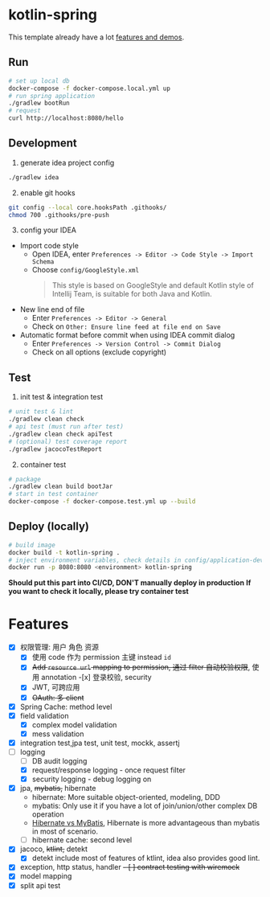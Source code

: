 # kotlin-spring

This template already have a lot [features and demos](#features).

## Run

```bash
# set up local db
docker-compose -f docker-compose.local.yml up
# run spring application
./gradlew bootRun
# request
curl http://localhost:8080/hello
```

## Development

1. generate idea project config

```bash
./gradlew idea
```

2. enable git hooks

```bash
git config --local core.hooksPath .githooks/
chmod 700 .githooks/pre-push
```

3. config your IDEA

- Import code style
  - Open IDEA, enter `Preferences -> Editor -> Code Style -> Import Schema`
  - Choose `config/GoogleStyle.xml`
    > This style is based on GoogleStyle and default Kotlin style of Intellij Team, is suitable for both Java and Kotlin.
- New line end of file
  - Enter `Preferences -> Editor -> General`
  - Check on `Other: Ensure line feed at file end on Save`
- Automatic format before commit when using IDEA commit dialog
  - Enter `Preferences -> Version Control -> Commit Dialog`
  - Check on all options (exclude copyright)

## Test

1. init test & integration test

```bash
# unit test & lint
./gradlew clean check
# api test (must run after test)
./gradlew clean check apiTest
# (optional) test coverage report
./gradlew jacocoTestReport
```

2. container test

```bash
# package
./gradlew clean build bootJar
# start in test container
docker-compose -f docker-compose.test.yml up --build
```

## Deploy (locally)

```bash
# build image
docker build -t kotlin-spring .
# inject environment variables, check details in config/application-dev.yml
docker run -p 8080:8080 <environment> kotlin-spring
```

**Should put this part into CI/CD, DON'T manually deploy in production**
**If you want to check it locally, please try container test**

# Features

- [x] 权限管理: 用户 角色 资源
  - [x] 使用 code 作为 permission 主键 instead `id`
  - [x] ~~Add `resource url` mapping to permission, 通过 filter 自动校验权限~~, 使用 annotation -[x] 登录校验, security
  - [x] JWT, 可跨应用
  - [x] ~~OAuth: 多 client~~
- [x] Spring Cache: method level
- [x] field validation
  - [x] complex model validation
  - [x] mess validation
- [x] integration test,jpa test, unit test, mockk, assertj
- [ ] logging
  - [ ] DB audit logging
  - [x] request/response logging - once request filter
  - [x] security logging - debug logging on
- [x] jpa, ~~mybatis,~~ hibernate
  - hibernate: More suitable object-oriented, modeling, DDD
  - mybatis: Only use it if you have a lot of join/union/other complex DB operation
  - [Hibernate vs MyBatis](https://www.zhihu.com/question/21104468),
    Hibernate is more advantageous than mybatis in most of scenario.
  - [ ] hibernate cache: second level
- [x] jacoco, ~~ktlint,~~ detekt
  - [x] detekt include most of features of ktlint, idea also provides good lint.
- [x] exception, http status, handler
~~- [ ] contract testing with wiremock~~
- [x] model mapping
- [x] split api test
